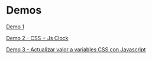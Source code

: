 # Demos
[Demo 1](https://roberto-canche.github.io/JavaScript30/)

[Demo 2 - CSS + Js Clock](https://roberto-canche.github.io/JavaScript30/index2.html)

[Demo 3 - Actualizar valor a variables CSS con Javascript](https://roberto-canche.github.io/JavaScript30/index3.html)
